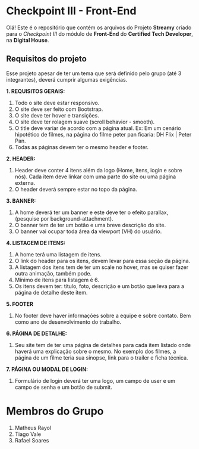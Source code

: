 # Checkpoint III - Front-End

Olá! Este é o repositório que contém os arquivos do Projeto **Streamy** criado para o *Checkpoint III* do módulo de **Front-End** do **Certified Tech Developer**, na **Digital House**.

## Requisitos do projeto

Esse projeto apesar de ter um tema que será definido pelo grupo (até 3 integrantes), deverá cumprir algumas exigências.

**1.  REQUISITOS GERAIS:**

1. Todo o site deve estar responsivo.
2.  O site deve ser feito com Bootstrap.
3.  O site deve ter hover e transições.
4.  O site deve ter rolagem suave (scroll behavior - smooth).
5.  O title deve variar de acordo com a página atual. Ex: Em um cenário hipotético de filmes, na página do filme peter pan ficaria: DH Flix | Peter Pan.
6.  Todas as páginas devem ter o mesmo header e footer.

**2.  HEADER:**

1.  Header deve conter 4 itens além da logo (Home, itens, login e sobre nós). Cada item deve linkar com uma parte do site ou uma página externa.
2.  O header deverá sempre estar no topo da página.

**3.  BANNER:**

1.  A home deverá ter um banner e este deve ter o efeito parallax, (pesquise por background-attachment).
2.  O banner tem de ter um botão e uma breve descrição do site.
3.  O banner vai ocupar toda área da viewport (VH) do usuário.  

**4.  LISTAGEM DE ITENS:**

1.  A home terá uma listagem de itens.
2.  O link do header para os itens, devem levar para essa seção da página.
3.  A listagem dos itens tem de ter um scale no hover, mas se quiser fazer outra animação, também pode.
4.  Mínimo de itens para listagem é 6.
5.  Os itens devem ter: título, foto, descrição e um botão que leva para a página de detalhe deste item.

**5.  FOOTER**

1.  No footer deve haver informações sobre a equipe e sobre contato. Bem como ano de desenvolvimento do trabalho.

**6.  PÁGINA DE DETALHE:**

1.  Seu site tem de ter uma página de detalhes para cada item listado onde haverá uma explicação sobre o mesmo. No exemplo dos filmes, a página de um filme teria sua sinopse, link para o trailer e ficha técnica.

**7.  PÁGINA OU MODAL DE LOGIN:**

1. Formulário de login deverá ter uma logo, um campo de user e um campo de senha e um botão de submit.

# Membros do Grupo
1. Matheus Rayol
2. Tiago Vale
3. Rafael Soares